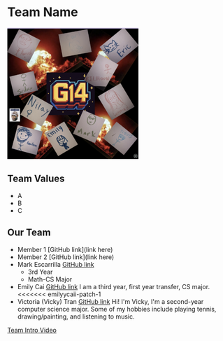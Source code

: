 # Team Name
<img src="brand.png" alt="Brand image" width="300" height="300">

## Team Values
- A
- B
- C

## Our Team
- Member 1 [GitHub link](link here)
- Member 2 [GitHub link](link here)
- Mark Escarrilla [GitHub link](https://yscmark.github.io/about-me/)
  - 3rd Year
  - Math-CS Major
- Emily Cai [GitHub link](https://github.com/emilyycaii)
  I am a third year, first year transfer, CS major.<<<<<<< emilyycaii-patch-1
- Victoria (Vicky) Tran [GitHub link](https://victoriatr6n.github.io/cse110lab1/)
  Hi! I'm Vicky, I'm a second-year computer science major. Some of my hobbies include playing tennis, drawing/painting, and listening to music. 

[Team Intro Video](videos/placeholder.txt)

